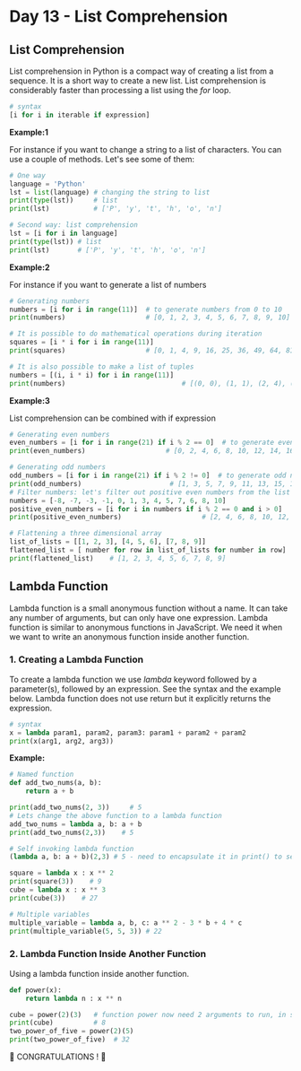 <div align="left">
  <h1>  Day 13 - List Comprehension</h1>

  
## List Comprehension

List comprehension in Python is a compact way of creating a list from a sequence. It is a short way to create a new list. List comprehension is considerably faster than processing a list using the _for_ loop.

```py
# syntax
[i for i in iterable if expression]
```

**Example:1**

For instance if you want to change a string to a list of characters. You can use a couple of methods. Let's see some of them:

```py
# One way
language = 'Python'
lst = list(language) # changing the string to list
print(type(lst))     # list
print(lst)           # ['P', 'y', 't', 'h', 'o', 'n']

# Second way: list comprehension
lst = [i for i in language]
print(type(lst)) # list
print(lst)       # ['P', 'y', 't', 'h', 'o', 'n']

```

**Example:2**

For instance if you want to generate a list of numbers

```py
# Generating numbers
numbers = [i for i in range(11)]  # to generate numbers from 0 to 10
print(numbers)                    # [0, 1, 2, 3, 4, 5, 6, 7, 8, 9, 10]

# It is possible to do mathematical operations during iteration
squares = [i * i for i in range(11)]
print(squares)                    # [0, 1, 4, 9, 16, 25, 36, 49, 64, 81, 100]

# It is also possible to make a list of tuples
numbers = [(i, i * i) for i in range(11)]
print(numbers)                             # [(0, 0), (1, 1), (2, 4), (3, 9), (4, 16), (5, 25)]

```

**Example:3**

List comprehension can be combined with if expression


```py
# Generating even numbers
even_numbers = [i for i in range(21) if i % 2 == 0]  # to generate even numbers list in range 0 to 21
print(even_numbers)                    # [0, 2, 4, 6, 8, 10, 12, 14, 16, 18, 20]

# Generating odd numbers
odd_numbers = [i for i in range(21) if i % 2 != 0]  # to generate odd numbers in range 0 to 21
print(odd_numbers)                      # [1, 3, 5, 7, 9, 11, 13, 15, 17, 19]
# Filter numbers: let's filter out positive even numbers from the list below
numbers = [-8, -7, -3, -1, 0, 1, 3, 4, 5, 7, 6, 8, 10]
positive_even_numbers = [i for i in numbers if i % 2 == 0 and i > 0]
print(positive_even_numbers)                    # [2, 4, 6, 8, 10, 12, 14, 16, 18, 20]

# Flattening a three dimensional array
list_of_lists = [[1, 2, 3], [4, 5, 6], [7, 8, 9]]
flattened_list = [ number for row in list_of_lists for number in row]
print(flattened_list)    # [1, 2, 3, 4, 5, 6, 7, 8, 9]
```

## Lambda Function

Lambda function is a small anonymous function without a name. It can take any number of arguments, but can only have one expression. Lambda function is similar to anonymous functions in JavaScript. We need it when we want to write an anonymous function inside another function.

### 1. Creating a Lambda Function

To create a lambda function we use _lambda_ keyword followed by a parameter(s), followed by an expression. See the syntax and the example below. Lambda function does not use return but it explicitly returns the expression.

```py
# syntax
x = lambda param1, param2, param3: param1 + param2 + param2
print(x(arg1, arg2, arg3))
```

**Example:**

```py
# Named function
def add_two_nums(a, b):
    return a + b

print(add_two_nums(2, 3))     # 5
# Lets change the above function to a lambda function
add_two_nums = lambda a, b: a + b
print(add_two_nums(2,3))    # 5

# Self invoking lambda function
(lambda a, b: a + b)(2,3) # 5 - need to encapsulate it in print() to see the result in the console

square = lambda x : x ** 2
print(square(3))    # 9
cube = lambda x : x ** 3
print(cube(3))    # 27

# Multiple variables
multiple_variable = lambda a, b, c: a ** 2 - 3 * b + 4 * c
print(multiple_variable(5, 5, 3)) # 22
```

### 2. Lambda Function Inside Another Function

Using a lambda function inside another function.

```py
def power(x):
    return lambda n : x ** n

cube = power(2)(3)   # function power now need 2 arguments to run, in separate rounded brackets
print(cube)          # 8
two_power_of_five = power(2)(5) 
print(two_power_of_five)  # 32
```

🎉 CONGRATULATIONS ! 🎉
